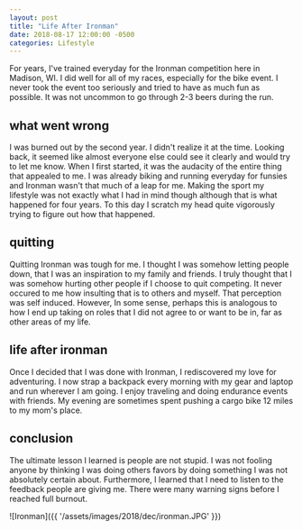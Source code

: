 ```yaml
---
layout: post
title: "Life After Ironman"
date: 2018-08-17 12:00:00 -0500
categories: Lifestyle
---
```


For years, I've trained everyday for the Ironman competition here in Madison, WI.
I did well for all of my races, especially for the bike event.
I never took the event too seriously and tried to have as much fun as possible.
It was not uncommon to go through 2-3 beers during the run.

## what went wrong
I was burned out by the second year. 
I didn't realize it at the time. Looking back, it seemed like almost everyone else could see it clearly and would try to let me know. 
When I first started, it was the audacity of the entire thing that appealed to me.
I was already biking and running everyday for funsies and Ironman wasn't that much of a leap for me. 
Making the sport my lifestyle was not exactly what I had in mind though although that is what happened for four years.
To this day I scratch my head quite vigorously trying to figure out how that happened.
 

## quitting
Quitting Ironman was tough for me.
I thought I was somehow letting people down, that I was an inspiration to my family and friends.
I truly thought that I was somehow hurting other people if I choose to quit competing.
It never occured to me how insulting that is to others and myself.
That perception was self induced.
However, In some sense, perhaps this is analogous to how I end up taking on roles that I did not agree to or want to be in, far as other areas of my life. 


## life after ironman
Once I decided that I was done with Ironman, I rediscovered my love for adventuring.
I now strap a backpack every morning with my gear and laptop and run wherever I am going.
I enjoy traveling and doing endurance events with friends.
My evening are sometimes spent pushing a cargo bike 12 miles to my mom's place.  

## conclusion
The ultimate lesson I learned is people are not stupid. 
I was not fooling anyone by thinking I was doing others favors by doing something I was not absolutely certain about.
Furthermore, I learned that I need to listen to the feedback people are giving me.
There were many warning signs before I reached full burnout. 

![Ironman]({{ '/assets/images/2018/dec/ironman.JPG' }})
